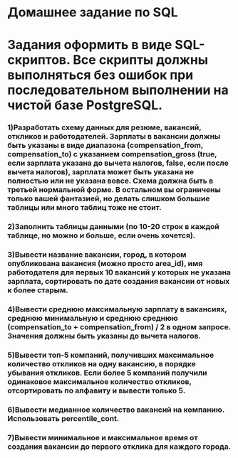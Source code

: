 # Домашнее задание по SQL

# Задания оформить в виде SQL-скриптов. Все скрипты должны выполняться без ошибок при последовательном выполнении на чистой базе PostgreSQL.

### 1)Разработать схему данных для резюме, вакансий, откликов и работодателей.  Зарплаты в вакансии должны быть указаны в виде диапазона (compensation_from, compensation_to) с указанием compensation_gross (true, если зарплата указана до вычета налогов, false, если после вычета налогов), зарплата может быть указана не полностью или не указана вовсе. Схема должна быть в третьей нормальной форме. В остальном вы ограничены только вашей фантазией, но делать слишком большие таблицы или много таблиц тоже не стоит.
### 2)Заполнить таблицы данными (по 10-20 строк в каждой таблице, но можно и больше, если очень хочется).
### 3)Вывести название вакансии, город, в котором опубликована вакансия (можно просто area_id), имя работодателя для первых 10 вакансий у которых не указана зарплата, сортировать по дате создания вакансии от новых к более старым.
### 4)Вывести среднюю максимальную зарплату в вакансиях, среднюю минимальную и среднюю среднюю (compensation_to + compensation_from) / 2 в одном запросе. Значения должны быть указаны до вычета налогов.
### 5)Вывести топ-5 компаний, получивших максимальное количество откликов на одну вакансию, в порядке убывания откликов. Если более 5 компаний получили одинаковое максимальное количество откликов, отсортировать по алфавиту и вывести только 5.
### 6)Вывести медианное количество вакансий на компанию. Использовать percentile_cont.
### 7)Вывести минимальное и максимальное время от создания вакансии до первого отклика для каждого города.

